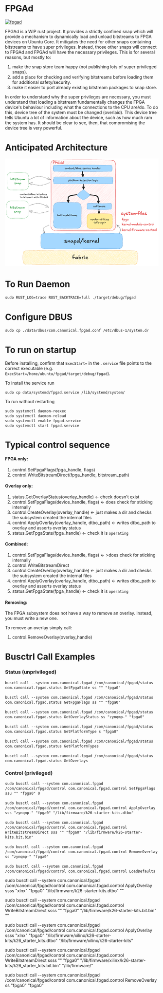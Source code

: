 # FPGAd

[![fpgad](https://snapcraft.io/fpgad/badge.svg)](https://snapcraft.io/fpgad)

FPGAd is a WIP rust project.
It provides a strictly confined snap which will provide a mechanism to dynamically load and unload bitstreams to FPGA
devices on Ubuntu Core.
It mitigates the need for other snaps containing bitstreams to have super privileges.
Instead, those other snaps will connect to FPGAd and FPGAd will have the necessary privileges.
This is for several reasons, but mostly to:

1. make the snap store team happy (not publishing lots of super privileged snaps).
2. add a place for checking and verifying bitstreams before loading them for additional safety/security.
3. make it easier to port already existing bitstream packages to snap store.

In order to understand why the super privileges are necessary, you must understand that loading a bitstream
fundamentally changes the FPGA device's behaviour including what the connections to the CPU are/do.
To do this, device tree of the system must be changed (overlaid).
This device tree tells Ubuntu a lot of information about the device, such as how much ram the system has.
It should be clear to see, then, that compromising the device tree is very powerful.

# Anticipated Architecture

![anticipated_architecture.png](docs/assets/anticipated_architecture.png)

# To Run Daemon

```shell
sudo RUST_LOG=trace RUST_BACKTRACE=full ./target/debug/fpgad
```

# Configure DBUS

```shell
sudo cp ./data/dbus/com.canonical.fpgad.conf /etc/dbus-1/system.d/
```

# To run on startup

Before installing, confirm that `ExecStart=` in the `.service` file points to the correct executable (e.g.
`ExecStart=/home/ubuntu/fpgad/target/debug/fpgad`).

To install the service run

```shell
sudo cp data/systemd/fpgad.service /lib/systemd/system/
```

To run without restarting

```shell
sudo systemctl daemon-reexec
sudo systemctl daemon-reload
sudo systemctl enable fpgad.service
sudo systemctl start fpgad.service
```

# Typical control sequence

#### FPGA only:

1. control.SetFpgaFlags(fpga_handle, flags)
2. control.WriteBitstreamDirect(fpga_handle, bitstream_path)

#### Overlay only:

1. status.GetOverlayStatus(overlay_handle) <- check doesn't exist
2. control.SetFpgaFlags(device_handle, flags) <- does check for sticking internally
3. control.CreateOverlay(overlay_handle) <- just makes a dir and checks the subsystem created the internal files
4. control.ApplyOverlay(overlay_handle, dtbo_path) <- writes dtbo_path to overlay and asserts overlay status
5. status.GetFpgaState(fpga_handle) <- check it is `operating`

#### Combined:

1. control.SetFpgaFlags(device_handle, flags) <- >does check for sticking internally
2. control.WriteBitstreamDirect
3. control.CreateOverlay(overlay_handle) <- just makes a dir and checks the subsystem created the internal files
4. control.ApplyOverlay(overlay_handle, dtbo_path) <- writes dtbo_path to overlay and asserts overlay status
5. status.GetFpgaState(fpga_handle) <- check it is `operating`

#### Removing:

The FPGA subsystem does not have a way to remove an overlay. Instead, you must write a new one.

To remove an overlay simply call:

1. control.RemoveOverlay(overlay_handle)

# Busctrl Call Examples

### Status (unprivileged)

```shell
busctl call --system com.canonical.fpgad /com/canonical/fpgad/status com.canonical.fpgad.status GetFpgaState ss "" "fpga0"

busctl call --system com.canonical.fpgad /com/canonical/fpgad/status com.canonical.fpgad.status GetFpgaFlags ss "" "fpga0"

busctl call --system com.canonical.fpgad /com/canonical/fpgad/status com.canonical.fpgad.status GetOverlayStatus ss "zynqmp-" "fpga0"

busctl call --system com.canonical.fpgad /com/canonical/fpgad/status com.canonical.fpgad.status GetPlatformType s "fpga0"

busctl call --system com.canonical.fpgad /com/canonical/fpgad/status com.canonical.fpgad.status GetPlatformTypes 

busctl call --system com.canonical.fpgad /com/canonical/fpgad/status com.canonical.fpgad.status GetOverlays
```

### Control (privileged)

```shell
sudo busctl call --system com.canonical.fpgad /com/canonical/fpgad/control com.canonical.fpgad.control SetFpgaFlags ssu "" "fpga0" 0

sudo busctl call --system com.canonical.fpgad /com/canonical/fpgad/control com.canonical.fpgad.control ApplyOverlay sss "zynqmp-" "fpga0" "/lib/firmware/k26-starter-kits.dtbo"

sudo busctl call --system com.canonical.fpgad /com/canonical/fpgad/control com.canonical.fpgad.control WriteBitstreamDirect sss "" "fpga0" "/lib/firmware/k26-starter-kits.bit.bin"

sudo busctl call --system com.canonical.fpgad /com/canonical/fpgad/control com.canonical.fpgad.control RemoveOverlay ss "zynqmp-" "fpga0" 

sudo busctl call --system com.canonical.fpgad /com/canonical/fpgad/control com.canonical.fpgad.control LoadDefaults
```

sudo busctl call --system com.canonical.fpgad /com/canonical/fpgad/control com.canonical.fpgad.control ApplyOverlay ssss "xlnx" "fpga0" "/lib/firmware/k26-starter-kits.dtbo" ""

sudo busctl call --system com.canonical.fpgad /com/canonical/fpgad/control com.canonical.fpgad.control WriteBitstreamDirect ssss "" "fpga0" "/lib/firmware/k26-starter-kits.bit.bin" ""

sudo busctl call --system com.canonical.fpgad /com/canonical/fpgad/control com.canonical.fpgad.control ApplyOverlay ssss "xlnx" "fpga0" "/lib/firmware/xilinx/k26-starter-kits/k26_starter_kits.dtbo" "/lib/firmware/xilinx/k26-starter-kits"

sudo busctl call --system com.canonical.fpgad /com/canonical/fpgad/control com.canonical.fpgad.control WriteBitstreamDirect ssss "" "fpga0" "/lib/firmware/xilinx/k26-starter-kits/k26_starter_kits.bit.bin" "/lib/firmware/"

sudo busctl call --system com.canonical.fpgad /com/canonical/fpgad/control com.canonical.fpgad.control RemoveOverlay ss "fpga0" "fpga0"
```
